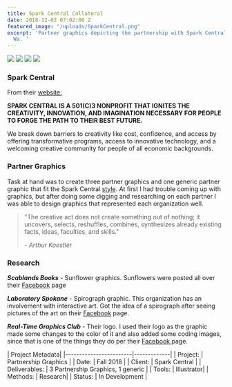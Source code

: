 ```yaml
---
title: Spark Central Collateral
date: 2018-12-02 07:02:00 Z
featured_image: "/uploads/SparkCentral.png"
excerpt: 'Partner graphics depicting the partnership with Spark Central in Spokane,
  Wa. '
---
```


<div class="gallery" data-columns="">
<img src="/uploads/Scablands-100.jpg">
<img src="/uploads/Laboratory-100.jpg">
<img src="/uploads/Real-Time-100.jpg">
<img src="/uploads/Generic-100.jpg">
</div>

### Spark Central

From their [website:](https://spark-central.org/)

**SPARK CENTRAL IS A 501(C)3 NONPROFIT THAT IGNITES THE CREATIVITY, INNOVATION, AND IMAGINATION NECESSARY FOR PEOPLE TO FORGE THE PATH TO THEIR BEST FUTURE.**

We break down barriers to creativity like cost, confidence, and access by offering transformative programs, access to innovative technology, and a welcoming creative community for people of all economic backgrounds.

### Partner Graphics

Task at hand was to create three partner graphics and one generic partner graphic that fit the Spark Central [style](https://spark-central.org/playshops/). At first I had trouble coming up with graphics, but after doing some digging and researching on each partner I was able to design graphics that represented each organization well.

> "The creative act does not create something out of nothing; it uncovers, selects, reshuffles, combines, synthesizes already existing facts, ideas, faculties, and skills."
>
> *- Arthur Koestler*

### Research

***Scablands Books*** - Sunflower graphics. Sunflowers were posted all over their [Facebook](https://www.facebook.com/pg/scablandsbooks/about/?ref=page_internal) page

***Laboratory Spokane*** - Spirograph graphic. This organization has an involvement with interactive art. Got the idea of a spirograph after seeing pictures of the art on their [Facebook](https://www.facebook.com/LaboratorySpokane/photos/a.477799072312307/956492271109649/?type=3&theater) page.

***Real-Time Graphics Club*** - Their logo. I used their logo as the graphic made some changes to the color of it and also added some coding images, since that is one of the things they do per their [Facebook ](https://www.facebook.com/Real-Time-Graphics-Club-1133237123489296/)page.

| Project Metadata|
|------------------------|-------------|
| Project:  | Partnership Graphics   |
| Date:  | Fall 2018  |
| Client: | Spark Central  |
| Deliverables: | 3 Partnership Graphics, 1 generic |
| Tools: | Illustrator|
| Methods: | Research|
| Status: | In Development  |